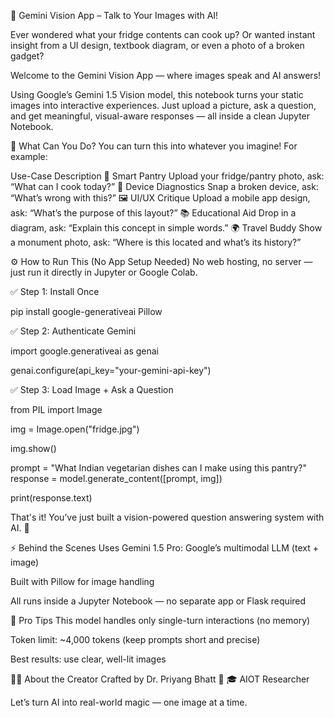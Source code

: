 🧠 Gemini Vision App – Talk to Your Images with AI!

Ever wondered what your fridge contents can cook up?
Or wanted instant insight from a UI design, textbook diagram, or even a photo of a broken gadget?

Welcome to the Gemini Vision App — where images speak and AI answers!

Using Google’s Gemini 1.5 Vision model, this notebook turns your static images into interactive experiences. Just upload a picture, ask a question, and get meaningful, visual-aware responses — all inside a clean Jupyter Notebook.

🚀 What Can You Do?
You can turn this into whatever you imagine! For example:

Use-Case	Description
🍲 Smart Pantry	Upload your fridge/pantry photo, ask: “What can I cook today?”
🧰 Device Diagnostics	Snap a broken device, ask: “What’s wrong with this?”
🖼️ UI/UX Critique	Upload a mobile app design, ask: “What’s the purpose of this layout?”
📚 Educational Aid	Drop in a diagram, ask: “Explain this concept in simple words.”
🌍 Travel Buddy	Show a monument photo, ask: “Where is this located and what’s its history?”

⚙️ How to Run This (No App Setup Needed)
No web hosting, no server — just run it directly in Jupyter or Google Colab.

✅ Step 1: Install Once

pip install google-generativeai Pillow

✅ Step 2: Authenticate Gemini

import google.generativeai as genai

genai.configure(api_key="your-gemini-api-key")

✅ Step 3: Load Image + Ask a Question

from PIL import Image

img = Image.open("fridge.jpg")

img.show()

prompt = "What Indian vegetarian dishes can I make using this pantry?"
response = model.generate_content([prompt, img])

print(response.text)

That's it! You’ve just built a vision-powered question answering system with AI. 🎯

⚡ Behind the Scenes
Uses Gemini 1.5 Pro: Google’s multimodal LLM (text + image)

Built with Pillow for image handling

All runs inside a Jupyter Notebook — no separate app or Flask required

🧠 Pro Tips
This model handles only single-turn interactions (no memory)

Token limit: ~4,000 tokens (keep prompts short and precise)

Best results: use clear, well-lit images

👨‍💻 About the Creator
Crafted by Dr. Priyang Bhatt
🔬 🎓 AIOT Researcher

Let’s turn AI into real-world magic — one image at a time.
